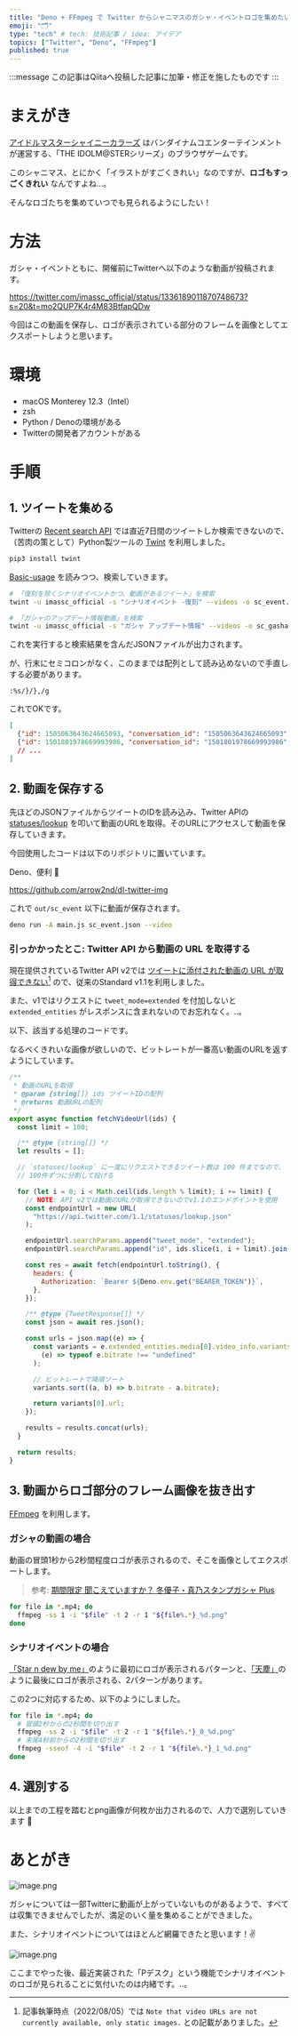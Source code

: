 ```yaml
---
title: "Deno + FFmpeg で Twitter からシャニマスのガシャ・イベントロゴを集めたい！"
emoji: "🗂"
type: "tech" # tech: 技術記事 / idea: アイデア
topics: ["Twitter", "Deno", "FFmpeg"]
published: true
---
```


:::message
この記事はQiitaへ投稿した記事に加筆・修正を施したものです
:::

# まえがき

[アイドルマスターシャイニーカラーズ](https://shinycolors.idolmaster.jp) はバンダイナムコエンターテインメントが運営する、「THE IDOLM@STERシリーズ」のブラウザゲームです。

このシャニマス、とにかく「イラストがすごくきれい」なのですが、**ロゴもすっごくきれい** なんですよね…。

そんなロゴたちを集めていつでも見られるようにしたい！

# 方法

ガシャ・イベントともに、開催前にTwitterへ以下のような動画が投稿されます。

https://twitter.com/imassc_official/status/1336189011870748673?s=20&t=mo2QUP7K4r4M83BtfapQDw

今回はこの動画を保存し、ロゴが表示されている部分のフレームを画像としてエクスポートしようと思います。

# 環境

- macOS Monterey 12.3（Intel）
- zsh
- Python / Denoの環境がある
- Twitterの開発者アカウントがある

# 手順

## 1. ツイートを集める

Twitterの [Recent search API](https://developer.twitter.com/en/docs/twitter-api/tweets/search/api-reference) では直近7日間のツイートしか検索できないので、（苦肉の策として）Python製ツールの [Twint](https://github.com/twintproject/twint) を利用しました。

```sh
pip3 install twint
```

[Basic-usage](https://github.com/twintproject/twint/wiki/Basic-usage) を読みつつ、検索していきます。

```sh
# 「復刻を除くシナリオイベントかつ、動画があるツイート」を検索
twint -u imassc_official -s "シナリオイベント -復刻" --videos -o sc_event.json --json --limit 1000

# 「ガシャのアップデート情報動画」を検索
twint -u imassc_official -s "ガシャ アップデート情報" --videos -o sc_gasha.json --json --limit 1000
```

これを実行すると検索結果を含んだJSONファイルが出力されます。

が、行末にセミコロンがなく、このままでは配列として読み込めないので手直しする必要があります。

```vim:vim
:%s/}/},/g
```

これでOKです。

```jsonc:sc_gasha.json
[
  {"id": 1505063643624665093, "conversation_id": "1505063643624665093", "created_at": "2022-03-19 15:08:30 JST", "date": "2022-03-19", "time": "15:08:30", "timezone": "+0900", "user_id": 958615648799662080, "username": "imassc_official", "name": "アイドルマスター シャイニーカラーズ公式", "place": "", "tweet": "「期間限定 聞こえていますか？ 冬優子・真乃スタンプガシャPlus」のアップデート情報を動画でご紹介いたしますね～  #シャニマス #idolmaster  https://t.co/VvQuag1edY", "language": "ja", "mentions": [], "urls": [], "photos": [], "replies_count": 0, "retweets_count": 2280, "likes_count": 3776, "hashtags": ["シャニマス", "idolmaster"], "cashtags": [], "link": "https://twitter.com/imassc_official/status/1505063643624665093", "retweet": false, "quote_url": "https://twitter.com/imassc_official/status/1505063015292366848", "video": 1, "thumbnail": "https://pbs.twimg.com/ext_tw_video_thumb/1505063202748780546/pu/img/Z7_2g_k9kkNiMvKj.jpg", "near": "", "geo": "", "source": "", "user_rt_id": "", "user_rt": "", "retweet_id": "", "reply_to": [], "retweet_date": "", "translate": "", "trans_src": "", "trans_dest": ""},
  {"id": 1501801978669993986, "conversation_id": "1501801978669993986", "created_at": "2022-03-10 15:07:48 JST", "date": "2022-03-10", "time": "15:07:48", "timezone": "+0900", "user_id": 958615648799662080, "username": "imassc_official", "name": "アイドルマスター シャイニーカラーズ公式", "place": "", "tweet": "「SHEER 円香・愛依スタンプガシャ」のアップデート情報を動画でご紹介いたしますね～  #シャニマス #idolmaster  https://t.co/jS913EfKD2", "language": "ja", "mentions": [], "urls": [], "photos": [], "replies_count": 1, "retweets_count": 1951, "likes_count": 3322, "hashtags": ["シャニマス", "idolmaster"], "cashtags": [], "link": "https://twitter.com/imassc_official/status/1501801978669993986", "retweet": false, "quote_url": "https://twitter.com/imassc_official/status/1501801021454102530", "video": 1, "thumbnail": "https://pbs.twimg.com/ext_tw_video_thumb/1501801566273437698/pu/img/DoqJ66rj1-kgJLyA.jpg", "near": "", "geo": "", "source": "", "user_rt_id": "", "user_rt": "", "retweet_id": "", "reply_to": [], "retweet_date": "", "translate": "", "trans_src": "", "trans_dest": ""}
  // ...
]
```

## 2. 動画を保存する

先ほどのJSONファイルからツイートのIDを読み込み、Twitter APIの [statuses/lookup](https://developer.twitter.com/en/docs/twitter-api/v1/tweets/post-and-engage/api-reference/get-statuses-lookup) を叩いて動画のURLを取得。そのURLにアクセスして動画を保存していきます。

今回使用したコードは以下のリポジトリに置いています。

Deno、便利 🦕

https://github.com/arrow2nd/dl-twitter-img

これで `out/sc_event` 以下に動画が保存されます。

```sh
deno run -A main.js sc_event.json --video
```

### 引っかかったとこ: Twitter API から動画の URL を取得する

現在提供されているTwitter API v2では [ツイートに添付された動画の URL が取得できない](https://developer.twitter.com/en/docs/twitter-api/data-dictionary/object-model/media)[^1] ので、従来のStandard v1.1を利用しました。

また、v1ではリクエストに `tweet_mode=extended` を付加しないと `extended_entities` がレスポンスに含まれないのでお忘れなく。..。

以下、該当する処理のコードです。

なるべくきれいな画像が欲しいので、ビットレートが一番高い動画のURLを返すようにしています。

```js:twitter.js
/**
 * 動画のURLを取得
 * @param {string[]} ids ツイートIDの配列
 * @returns 動画URLの配列
 */
export async function fetchVideoUrl(ids) {
  const limit = 100;

  /** @type {string[]} */
  let results = [];

  // `statuses/lookup` に一度にリクエストできるツイート数は 100 件までなので、
  // 100件ずつに分割して投げる

  for (let i = 0; i < Math.ceil(ids.length % limit); i += limit) {
    // NOTE: API v2では動画のURLが取得できないのでv1.1のエンドポイントを使用
    const endpointUrl = new URL(
      "https://api.twitter.com/1.1/statuses/lookup.json"
    );

    endpointUrl.searchParams.append("tweet_mode", "extended");
    endpointUrl.searchParams.append("id", ids.slice(i, i + limit).join(","));

    const res = await fetch(endpointUrl.toString(), {
      headers: {
        Authorization: `Bearer ${Deno.env.get("BEARER_TOKEN")}`,
      },
    });

    /** @type {TweetResponse[]} */
    const json = await res.json();

    const urls = json.map((e) => {
      const variants = e.extended_entities.media[0].video_info.variants.filter(
        (e) => typeof e.bitrate !== "undefined"
      );

      // ビットレートで降順ソート
      variants.sort((a, b) => b.bitrate - a.bitrate);

      return variants[0].url;
    });

    results = results.concat(urls);
  }

  return results;
}
```

## 3. 動画からロゴ部分のフレーム画像を抜き出す

[FFmpeg](https://ffmpeg.org) を利用します。

### ガシャの動画の場合

動画の冒頭1秒から2秒間程度ロゴが表示されるので、そこを画像としてエクスポートします。

> 参考: [期間限定 聞こえていますか？ 冬優子・真乃スタンプガシャ Plus](https://twitter.com/imassc_official/status/1505063643624665093?s=20&t=U-gWeu_P5BN6BOClFyxFvw)

```sh
for file in *.mp4; do
  ffmpeg -ss 1 -i "$file" -t 2 -r 1 "${file%.*}_%d.png"
done
```

### シナリオイベントの場合

[「Star n dew by me」](https://twitter.com/imassc_official/status/1188742448941535232?s=20&t=U-gWeu_P5BN6BOClFyxFvw)のように最初にロゴが表示されるパターンと、[「天塵」](https://mobile.twitter.com/imassc_official/status/1276757401715314688)のように最後にロゴが表示される、2パターンがあります。

この2つに対応するため、以下のようにしました。

```sh
for file in *.mp4; do
  # 冒頭2秒からの2秒間を切り出す
  ffmpeg -ss 2 -i "$file" -t 2 -r 1 "${file%.*}_0_%d.png"
  # 末尾4秒前からの2秒間を切り出す
  ffmpeg -sseof -4 -i "$file" -t 2 -r 1 "${file%.*}_1_%d.png"
done
```

## 4. 選別する

以上までの工程を踏むとpng画像が何枚か出力されるので、人力で選別していきます 💪

# あとがき

![image.png](/images/433909fc4f70c4/results.png)

ガシャについては一部Twitterに動画が上がっていないものがあるようで、すべては収集できませんでしたが、満足のいく量を集めることができました。

また、シナリオイベントについてはほとんど網羅できたと思います！✌️

![image.png](/images/433909fc4f70c4/pdesk.png)

ここまでやった後、最近実装された「Pデスク」という機能でシナリオイベントのロゴが見られることに気付いたのは内緒です。..。

[^1]: 記事執筆時点（2022/08/05）では `Note that video URLs are not currently available, only static images.` との記載がありました。
